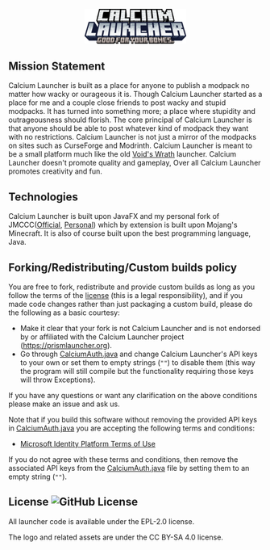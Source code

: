 <p align="center">
<picture>
  <source srcset="/press_kit/title.png">
  <img alt="Prism Launcher" src="/press_kit/title.png" width="40%">
</picture>
</p>

## Mission Statement

Calcium Launcher is built as a place for anyone to publish a modpack no matter how wacky or ourageous it is. Though Calcium Launcher started as a place for me and a couple close friends to post wacky and stupid modpacks. It has turned into something more; a place where stupidity and outrageousness should florish. The core principal of Calcium Launcher is that anyone should be able to post whatever kind of modpack they want with no restrictions. Calcium Launcher is not just a mirror of the modpacks on sites such as CurseForge and Modrinth. Calcium Launcher is meant to be a small platform much like the old [Void's Wrath](https://voidswrath.com/) launcher. Calcium Launcher doesn't promote quality and gameplay, Over all Calcium Launcher promotes creativity and fun.

## Technologies

Calcium Launcher is built upon JavaFX and my personal fork of JMCCC([Official](https://github.com/xfl03/JMCCC), [Personal](https://github.com/RuinedMango/Neofix)) which by extension is built upon Mojang's Minecraft. It is also of course built upon the best programming language, Java.

## Forking/Redistributing/Custom builds policy

You are free to fork, redistribute and provide custom builds as long as you follow the terms of the [license](LICENSE) (this is a legal responsibility), and if you made code changes rather than just packaging a custom build, please do the following as a basic courtesy:

- Make it clear that your fork is not Calcium Launcher and is not endorsed by or affiliated with the Calcium Launcher project (<https://prismlauncher.org>).
- Go through [CalciumAuth.java](src/main/java/com/ruinedmango/CalciumLauncher/CalciumAuth.java) and change Calcium Launcher's API keys to your own or set them to empty strings (`""`) to disable them (this way the program will still compile but the functionality requiring those keys will throw Exceptions).

If you have any questions or want any clarification on the above conditions please make an issue and ask us.

Note that if you build this software without removing the provided API keys in [CalciumAuth.java](src/main/java/com/ruinedmango/CalciumLauncher/CalciumAuth.java) you are accepting the following terms and conditions:

- [Microsoft Identity Platform Terms of Use](https://docs.microsoft.com/en-us/legal/microsoft-identity-platform/terms-of-use)

If you do not agree with these terms and conditions, then remove the associated API keys from the [CalciumAuth.java](src/main/java/com/ruinedmango/CalciumLauncher/CalciumAuth.java) file by setting them to an empty string (`""`).


## License ![GitHub License](https://img.shields.io/github/license/RuinedMango/CalciumLauncher)
All launcher code is available under the EPL-2.0 license.

The logo and related assets are under the CC BY-SA 4.0 license.
